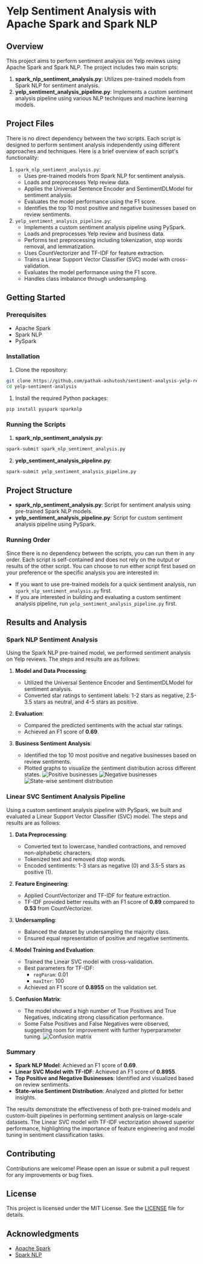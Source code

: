 # Yelp Sentiment Analysis with Apache Spark and Spark NLP

## Overview

This project aims to perform sentiment analysis on Yelp reviews using Apache Spark and Spark NLP. The project includes two main scripts:

1. **spark_nlp_sentiment_analysis.py**: Utilizes pre-trained models from Spark NLP for sentiment analysis.
2. **yelp_sentiment_analysis_pipeline.py**: Implements a custom sentiment analysis pipeline using various NLP techniques and machine learning models.

## Project Files

There is no direct dependency between the two scripts. Each script is designed to perform sentiment analysis independently using different approaches and techniques. Here is a brief overview of each script's functionality:

1. `spark_nlp_sentiment_analysis.py`:
   - Uses pre-trained models from Spark NLP for sentiment analysis.
   - Loads and preprocesses Yelp review data.
   - Applies the Universal Sentence Encoder and SentimentDLModel for sentiment analysis.
   - Evaluates the model performance using the F1 score.
   - Identifies the top 10 most positive and negative businesses based on review sentiments.
1. `yelp_sentiment_analysis_pipeline.py`:
   - Implements a custom sentiment analysis pipeline using PySpark.
   - Loads and preprocesses Yelp review and business data.
   - Performs text preprocessing including tokenization, stop words removal, and lemmatization.
   - Uses CountVectorizer and TF-IDF for feature extraction.
   - Trains a Linear Support Vector Classifier (SVC) model with cross-validation.
   - Evaluates the model performance using the F1 score.
   - Handles class imbalance through undersampling.

## Getting Started

### Prerequisites

- Apache Spark
- Spark NLP
- PySpark

### Installation

1. Clone the repository:

```bash
git clone https://github.com/pathak-ashutosh/sentiment-analysis-yelp-reviews.git
cd yelp-sentiment-analysis
```

1. Install the required Python packages:

```bash
pip install pyspark sparknlp
```

### Running the Scripts

1. **spark_nlp_sentiment_analysis.py**:

```bash
spark-submit spark_nlp_sentiment_analysis.py
```

2. **yelp_sentiment_analysis_pipeline.py**:

```bash
spark-submit yelp_sentiment_analysis_pipeline.py
```

## Project Structure

- **spark_nlp_sentiment_analysis.py**: Script for sentiment analysis using pre-trained Spark NLP models.
- **yelp_sentiment_analysis_pipeline.py**: Script for custom sentiment analysis pipeline using PySpark.

### Running Order

Since there is no dependency between the scripts, you can run them in any order. Each script is self-contained and does not rely on the output or results of the other script. You can choose to run either script first based on your preference or the specific analysis you are interested in:

- If you want to use pre-trained models for a quick sentiment analysis, run `spark_nlp_sentiment_analysis.py` first.
- If you are interested in building and evaluating a custom sentiment analysis pipeline, run `yelp_sentiment_analysis_pipeline.py` first.

## Results and Analysis

### Spark NLP Sentiment Analysis

Using the Spark NLP pre-trained model, we performed sentiment analysis on Yelp reviews. The steps and results are as follows:

1. **Model and Data Processing**:
   - Utilized the Universal Sentence Encoder and SentimentDLModel for sentiment analysis.
   - Converted star ratings to sentiment labels: 1-2 stars as negative, 2.5-3.5 stars as neutral, and 4-5 stars as positive.

2. **Evaluation**:
   - Compared the predicted sentiments with the actual star ratings.
   - Achieved an F1 score of **0.69**.

3. **Business Sentiment Analysis**:
   - Identified the top 10 most positive and negative businesses based on review sentiments.
   - Plotted graphs to visualize the sentiment distribution across different states.
    ![Positive businesses](readme-assets/positive_businesses.png)
    ![Negative businesses](readme-assets/negative_businesses.png)
    ![State-wise sentiment distribution](readme-assets/state_sentiment_distribution.png)

### Linear SVC Sentiment Analysis Pipeline

Using a custom sentiment analysis pipeline with PySpark, we built and evaluated a Linear Support Vector Classifier (SVC) model. The steps and results are as follows:

1. **Data Preprocessing**:
   - Converted text to lowercase, handled contractions, and removed non-alphabetic characters.
   - Tokenized text and removed stop words.
   - Encoded sentiments: 1-3 stars as negative (0) and 3.5-5 stars as positive (1).

2. **Feature Engineering**:
   - Applied CountVectorizer and TF-IDF for feature extraction.
   - TF-IDF provided better results with an F1 score of **0.89** compared to **0.53** from CountVectorizer.

3. **Undersampling**:
   - Balanced the dataset by undersampling the majority class.
   - Ensured equal representation of positive and negative sentiments.

4. **Model Training and Evaluation**:
   - Trained the Linear SVC model with cross-validation.
   - Best parameters for TF-IDF:
     - `regParam`: 0.01
     - `maxIter`: 100
   - Achieved an F1 score of **0.8955** on the validation set.

5. **Confusion Matrix**:
   - The model showed a high number of True Positives and True Negatives, indicating strong classification performance.
   - Some False Positives and False Negatives were observed, suggesting room for improvement with further hyperparameter tuning.
    ![Confusion matrix](readme-assets/confusion_matrix.png)

### Summary

- **Spark NLP Model**: Achieved an F1 score of **0.69**.
- **Linear SVC Model with TF-IDF**: Achieved an F1 score of **0.8955**.
- **Top Positive and Negative Businesses**: Identified and visualized based on review sentiments.
- **State-wise Sentiment Distribution**: Analyzed and plotted for better insights.

The results demonstrate the effectiveness of both pre-trained models and custom-built pipelines in performing sentiment analysis on large-scale datasets. The Linear SVC model with TF-IDF vectorization showed superior performance, highlighting the importance of feature engineering and model tuning in sentiment classification tasks.

## Contributing

Contributions are welcome! Please open an issue or submit a pull request for any improvements or bug fixes.

## License

This project is licensed under the MIT License. See the [LICENSE](LICENSE) file for details.

## Acknowledgments

- [Apache Spark](https://spark.apache.org/)
- [Spark NLP](https://nlp.johnsnowlabs.com/)